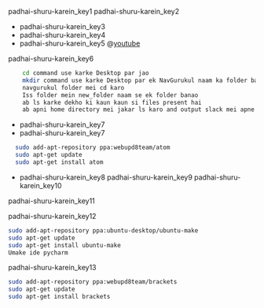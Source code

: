 padhai-shuru-karein_key1
padhai-shuru-karein_key2
- padhai-shuru-karein_key3
- padhai-shuru-karein_key4
- padhai-shuru-karein_key5
@[youtube](opSNSVnTn68&)

padhai-shuru-karein_key6


```bash
    cd command use karke Desktop par jao
    mkdir command use karke Desktop par ek NavGurukul naam ka folder banao
    navgurukul folder mei cd karo
    Iss folder mein new_folder naam se ek folder banao
    ab ls karke dekho ki kaun kaun si files present hai
    ab apni home directory mei jakar ls karo and output slack mei apne facilitator ko bhejo
```
- padhai-shuru-karein_key7
- padhai-shuru-karein_key7
```bash
  sudo add-apt-repository ppa:webupd8team/atom
  sudo apt-get update
  sudo apt-get install atom
```
- padhai-shuru-karein_key8
padhai-shuru-karein_key9
padhai-shuru-karein_key10


padhai-shuru-karein_key11


padhai-shuru-karein_key12


```bash
sudo add-apt-repository ppa:ubuntu-desktop/ubuntu-make
sudo apt-get update
sudo apt-get install ubuntu-make
Umake ide pycharm
```
padhai-shuru-karein_key13


```bash
sudo add-apt-repository ppa:webupd8team/brackets
sudo apt-get update
sudo apt-get install brackets
```
